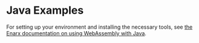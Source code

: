 # Java Examples

For setting up your environment and installing the necessary tools, see [the Enarx documentation on using WebAssembly with Java](https://enarx.dev/docs/WebAssembly/Java).
